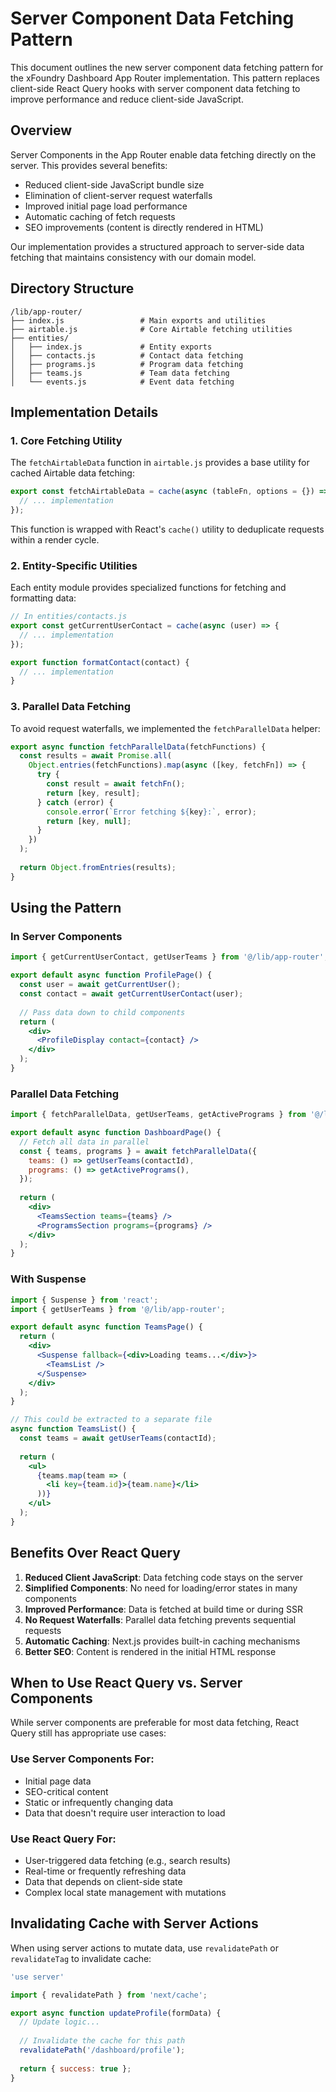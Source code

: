 # Server Component Data Fetching Pattern

This document outlines the new server component data fetching pattern for the xFoundry Dashboard App Router implementation. This pattern replaces client-side React Query hooks with server component data fetching to improve performance and reduce client-side JavaScript.

## Overview

Server Components in the App Router enable data fetching directly on the server. This provides several benefits:

- Reduced client-side JavaScript bundle size
- Elimination of client-server request waterfalls
- Improved initial page load performance
- Automatic caching of fetch requests
- SEO improvements (content is directly rendered in HTML)

Our implementation provides a structured approach to server-side data fetching that maintains consistency with our domain model.

## Directory Structure

```
/lib/app-router/
├── index.js                 # Main exports and utilities
├── airtable.js              # Core Airtable fetching utilities
├── entities/
│   ├── index.js             # Entity exports
│   ├── contacts.js          # Contact data fetching
│   ├── programs.js          # Program data fetching
│   ├── teams.js             # Team data fetching
│   └── events.js            # Event data fetching
```

## Implementation Details

### 1. Core Fetching Utility

The `fetchAirtableData` function in `airtable.js` provides a base utility for cached Airtable data fetching:

```javascript
export const fetchAirtableData = cache(async (tableFn, options = {}) => {
  // ... implementation
});
```

This function is wrapped with React's `cache()` utility to deduplicate requests within a render cycle.

### 2. Entity-Specific Utilities

Each entity module provides specialized functions for fetching and formatting data:

```javascript
// In entities/contacts.js
export const getCurrentUserContact = cache(async (user) => {
  // ... implementation
});

export function formatContact(contact) {
  // ... implementation
}
```

### 3. Parallel Data Fetching

To avoid request waterfalls, we implemented the `fetchParallelData` helper:

```javascript
export async function fetchParallelData(fetchFunctions) {
  const results = await Promise.all(
    Object.entries(fetchFunctions).map(async ([key, fetchFn]) => {
      try {
        const result = await fetchFn();
        return [key, result];
      } catch (error) {
        console.error(`Error fetching ${key}:`, error);
        return [key, null];
      }
    })
  );
  
  return Object.fromEntries(results);
}
```

## Using the Pattern

### In Server Components

```jsx
import { getCurrentUserContact, getUserTeams } from '@/lib/app-router';

export default async function ProfilePage() {
  const user = await getCurrentUser();
  const contact = await getCurrentUserContact(user);
  
  // Pass data down to child components
  return (
    <div>
      <ProfileDisplay contact={contact} />
    </div>
  );
}
```

### Parallel Data Fetching

```jsx
import { fetchParallelData, getUserTeams, getActivePrograms } from '@/lib/app-router';

export default async function DashboardPage() {
  // Fetch all data in parallel
  const { teams, programs } = await fetchParallelData({
    teams: () => getUserTeams(contactId),
    programs: () => getActivePrograms(),
  });
  
  return (
    <div>
      <TeamsSection teams={teams} />
      <ProgramsSection programs={programs} />
    </div>
  );
}
```

### With Suspense

```jsx
import { Suspense } from 'react';
import { getUserTeams } from '@/lib/app-router';

export default async function TeamsPage() {
  return (
    <div>
      <Suspense fallback={<div>Loading teams...</div>}>
        <TeamsList />
      </Suspense>
    </div>
  );
}

// This could be extracted to a separate file
async function TeamsList() {
  const teams = await getUserTeams(contactId);
  
  return (
    <ul>
      {teams.map(team => (
        <li key={team.id}>{team.name}</li>
      ))}
    </ul>
  );
}
```

## Benefits Over React Query

1. **Reduced Client JavaScript**: Data fetching code stays on the server
2. **Simplified Components**: No need for loading/error states in many components
3. **Improved Performance**: Data is fetched at build time or during SSR
4. **No Request Waterfalls**: Parallel data fetching prevents sequential requests
5. **Automatic Caching**: Next.js provides built-in caching mechanisms
6. **Better SEO**: Content is rendered in the initial HTML response

## When to Use React Query vs. Server Components

While server components are preferable for most data fetching, React Query still has appropriate use cases:

### Use Server Components For:
- Initial page data
- SEO-critical content
- Static or infrequently changing data
- Data that doesn't require user interaction to load

### Use React Query For:
- User-triggered data fetching (e.g., search results)
- Real-time or frequently refreshing data
- Data that depends on client-side state
- Complex local state management with mutations

## Invalidating Cache with Server Actions

When using server actions to mutate data, use `revalidatePath` or `revalidateTag` to invalidate cache:

```javascript
'use server'

import { revalidatePath } from 'next/cache';

export async function updateProfile(formData) {
  // Update logic...
  
  // Invalidate the cache for this path
  revalidatePath('/dashboard/profile');
  
  return { success: true };
}
```
